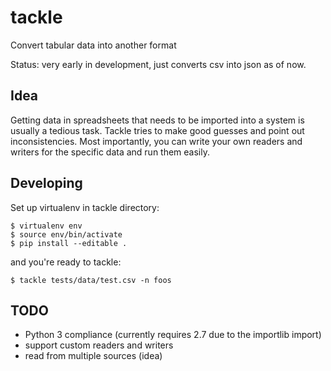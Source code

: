 # tackle
Convert tabular data into another format

Status: very early in development, just converts csv into json as of now.

## Idea

Getting data in spreadsheets that needs to be imported into a system is usually
a tedious task. Tackle tries to make good guesses and point out inconsistencies.
Most importantly, you can write your own readers and writers for the specific data
and run them easily.

## Developing

Set up virtualenv in tackle directory:

    $ virtualenv env
    $ source env/bin/activate
    $ pip install --editable .

and you're ready to tackle:

    $ tackle tests/data/test.csv -n foos

## TODO

* Python 3 compliance (currently requires 2.7 due to the importlib import)
* support custom readers and writers
* read from multiple sources (idea)

